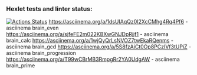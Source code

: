 
### Hexlet tests and linter status:
[![Actions Status](https://github.com/dromant1k/python-project-49/actions/workflows/hexlet-check.yml/badge.svg)](https://github.com/dromant1k/python-project-49/actions)
https://asciinema.org/a/1dsUIAqQz0I2XcCMhg4Rq4Pf6 - asciinema brain_even
https://asciinema.org/a/sjfeFE2m022KBXwGNJDpRjjf1 - asciinema brain_calc
https://asciinema.org/a/1wjQyQrLsNVOZ7twEkaRQenms - asciinema brain_gcd
https://asciinema.org/a/5S8fzAiCt0Op8PCzIVf3tUPiZ - asciinema brain_progression
https://asciinema.org/a/T99wCBrMB3RmpgRr2YA0UdgAW - asciinema brain_prime
